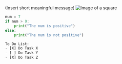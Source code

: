 # 

(Insert short meaningful message)
![Image of a square](https://upload.wikimedia.org/wikipedia/commons/9/99/Black_square.jpg)
```python
num = 7
if num > 0:
    print("The num is positive")
else:
    print("The num is not positive")

To Do List: 
- [X] Do Task X
- [ ] Do Task Y
- [X] Do Task Z
